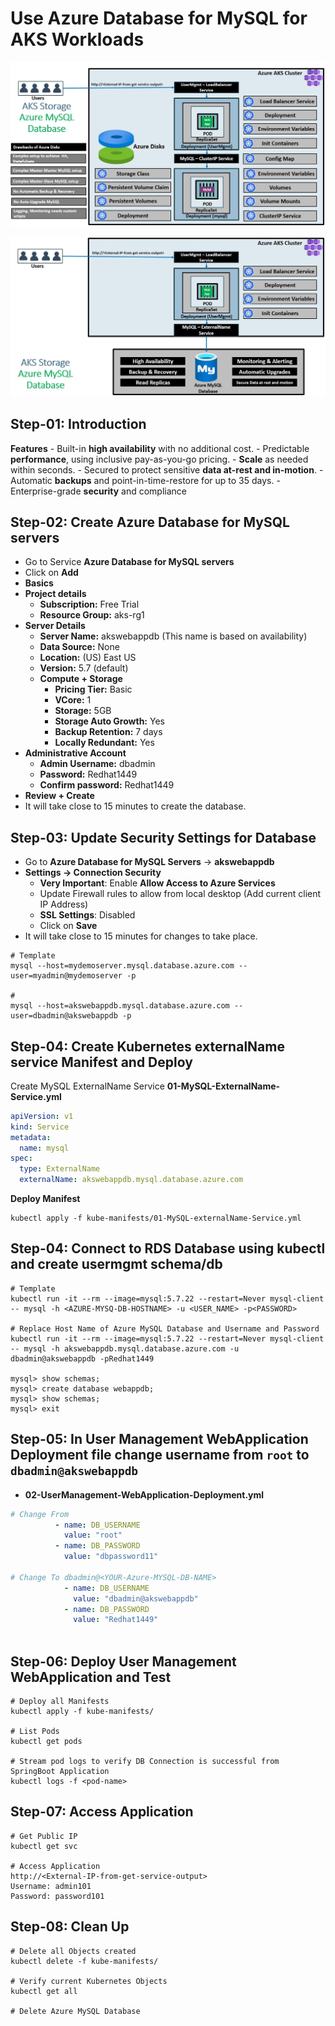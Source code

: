 # Use Azure Database for MySQL for AKS Workloads
[![Image](https://github.com/OmkarDaddikar/azure-aks-kubernetes/blob/master/Images/azure-aks-storage-mysql-database.jpg "Azure AKS Kubernetes")](https://github.com/OmkarDaddikar/azure-aks-kubernetes/blob/master/Images/azure-aks-storage-mysql-database.jpg)

[![Image](https://github.com/OmkarDaddikar/azure-aks-kubernetes/blob/master/Images/azure-aks-storage-mysql-database-architecture.jpg "Azure AKS Kubernetes")](https://github.com/OmkarDaddikar/azure-aks-kubernetes/blob/master/Images/azure-aks-storage-mysql-database-architecture.jpg)

## Step-01: Introduction
**Features**
    - Built-in **high availability** with no additional cost.
    - Predictable **performance**, using inclusive pay-as-you-go pricing.
    - **Scale** as needed within seconds.
    - Secured to protect sensitive **data at-rest and in-motion**.
    - Automatic **backups** and point-in-time-restore for up to 35 days.
    - Enterprise-grade **security** and compliance

## Step-02: Create Azure Database for MySQL servers
- Go to Service **Azure Database for MySQL servers**
- Click on **Add**
- **Basics**
- **Project details**
  - **Subscription:** Free Trial
  - **Resource Group:** aks-rg1
- **Server Details**
  - **Server Name:** akswebappdb (This name is based on availability)
  - **Data Source:** None
  - **Location:** (US) East US
  - **Version:** 5.7 (default)
  - **Compute + Storage**
    - **Pricing Tier:** Basic
    - **VCore:** 1
    - **Storage:** 5GB
    - **Storage Auto Growth:** Yes
    - **Backup Retention:** 7 days
    - **Locally Redundant:** Yes
- **Administrative Account**      
  - **Admin Username:** dbadmin
  - **Password:** Redhat1449
  - **Confirm password:** Redhat1449
- **Review + Create**  
- It will take close to 15 minutes to create the database. 

## Step-03: Update Security Settings for Database
- Go to **Azure Database for MySQL Servers** -> **akswebappdb**
- **Settings -> Connection Security**
  - **Very Important**: Enable **Allow Access to Azure Services**
  - Update Firewall rules to allow from local desktop (Add current client IP Address)
  - **SSL Settings**: Disabled  
  - Click on **Save**
- It will take close to 15 minutes for changes to take place. 

```
# Template
mysql --host=mydemoserver.mysql.database.azure.com --user=myadmin@mydemoserver -p

# 
mysql --host=akswebappdb.mysql.database.azure.com --user=dbadmin@akswebappdb -p
```

## Step-04: Create Kubernetes externalName service Manifest and Deploy
Create MySQL ExternalName Service
**01-MySQL-ExternalName-Service.yml**
```yml
apiVersion: v1
kind: Service
metadata:
  name: mysql
spec:
  type: ExternalName
  externalName: akswebappdb.mysql.database.azure.com
```
 **Deploy Manifest**
```
kubectl apply -f kube-manifests/01-MySQL-externalName-Service.yml
```
## Step-04:  Connect to RDS Database using kubectl and create usermgmt schema/db
```
# Template
kubectl run -it --rm --image=mysql:5.7.22 --restart=Never mysql-client -- mysql -h <AZURE-MYSQ-DB-HOSTNAME> -u <USER_NAME> -p<PASSWORD>

# Replace Host Name of Azure MySQL Database and Username and Password
kubectl run -it --rm --image=mysql:5.7.22 --restart=Never mysql-client -- mysql -h akswebappdb.mysql.database.azure.com -u dbadmin@akswebappdb -pRedhat1449

mysql> show schemas;
mysql> create database webappdb;
mysql> show schemas;
mysql> exit
```
## Step-05: In User Management WebApplication Deployment file change username from `root` to `dbadmin@akswebappdb`
- **02-UserManagement-WebApplication-Deployment.yml**
```yml
# Change From
          - name: DB_USERNAME
            value: "root"
          - name: DB_PASSWORD
            value: "dbpassword11"               

# Change To dbadmin@<YOUR-Azure-MYSQL-DB-NAME>
            - name: DB_USERNAME
              value: "dbadmin@akswebappdb"            
            - name: DB_PASSWORD
              value: "Redhat1449"                  
             
```

## Step-06: Deploy User Management WebApplication and Test
```
# Deploy all Manifests
kubectl apply -f kube-manifests/

# List Pods
kubectl get pods

# Stream pod logs to verify DB Connection is successful from SpringBoot Application
kubectl logs -f <pod-name>
```
## Step-07: Access Application
```
# Get Public IP
kubectl get svc

# Access Application
http://<External-IP-from-get-service-output>
Username: admin101
Password: password101
```

## Step-08: Clean Up 
```
# Delete all Objects created
kubectl delete -f kube-manifests/

# Verify current Kubernetes Objects
kubectl get all

# Delete Azure MySQL Database
```